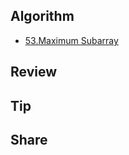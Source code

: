 ## Algorithm
* [53.Maximum Subarray](Algorithm/53.MaximumSubarray.md)

## Review


## Tip	


## Share





